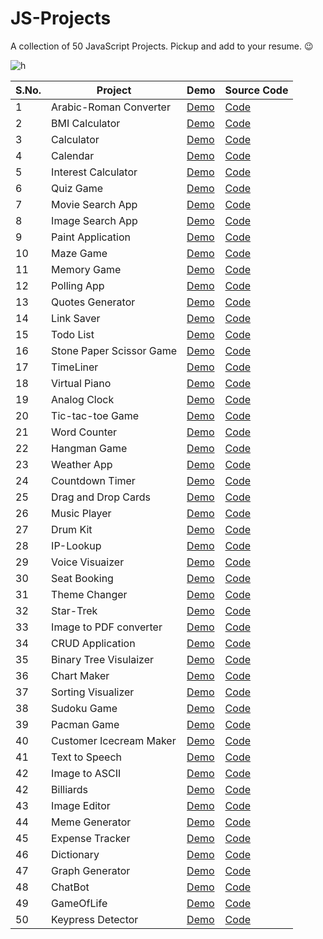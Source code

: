 # JS-Projects
A collection of 50 JavaScript Projects. Pickup and add to your resume. 😉

![h](https://user-images.githubusercontent.com/64016811/137616384-5a7fb77e-030f-4ffb-b250-3188710284f2.jpg)


| S.No. | Project | Demo | Source Code | 
|-------|---------|------|-------------|
| 1 | Arabic-Roman Converter | [Demo](https://arabic-roman-converter-app.netlify.app/) | [Code](https://github.com/MainakRepositor/JS-Projects/tree/master/Ara-Roman) |
| 2 | BMI Calculator | [Demo](https://bmi-mws.netlify.app/) | [Code](https://github.com/MainakRepositor/JS-Projects/tree/master/BMI-Calculator-main) |
| 3 | Calculator | [Demo](https://calculator-mws.netlify.app/) | [Code](https://github.com/MainakRepositor/JS-Projects/tree/master/Calc-JS-main) |
| 4 | Calendar | [Demo](https://calendar-mc.netlify.app/) | [Code](https://github.com/MainakRepositor/JS-Projects/tree/master/Calendar) |
| 5 | Interest Calculator | [Demo](https://interest-calc.netlify.app/) | [Code](https://github.com/MainakRepositor/JS-Projects/tree/master/Interest-Calculator-main) |
| 6 | Quiz Game | [Demo](https://quik-quiz.netlify.app/) | [Code](https://github.com/MainakRepositor/JS-Projects/tree/master/Quiz%20App) |
| 7 | Movie Search App | [Demo](https://mbox-movies.netlify.app/) | [Code](https://github.com/MainakRepositor/JS-Projects/tree/master/M_Box) |
| 8 | Image Search App | [Demo](https://tasvir-op.netlify.app/) | [Code](https://github.com/MainakRepositor/JS-Projects/tree/master/TasvirOP) |
| 9 | Paint Application | [Demo](https://master-piece.netlify.app/) | [Code](https://github.com/MainakRepositor/JS-Projects/tree/master/Master-Piece) |
| 10 | Maze Game | [Demo](https://baboolean-kittle.netlify.app/) | [Code](https://github.com/MainakRepositor/JS-Projects/tree/master/Maze%20Game) |
| 11 | Memory Game | [Demo](https://halloween-memory-game.netlify.app/) | [Code](https://github.com/MainakRepositor/JS-Projects/tree/master/Memory%20Game) |
| 12 | Polling App | [Demo](https://pollit-mws.netlify.app/) | [Code](https://github.com/MainakRepositor/JS-Projects/tree/master/PollIt) |
| 13 | Quotes Generator | [Demo](https://quotetalks.netlify.app/) | [Code](https://github.com/MainakRepositor/JS-Projects/tree/master/Quotetalks) |
| 14 | Link Saver | [Demo](https://gosaveit.netlify.app/) | [Code](https://github.com/MainakRepositor/JS-Projects/tree/master/Go-Save-It) |
| 15 | Todo List | [Demo](https://take-a-note-app.netlify.app/) | [Code](https://github.com/MainakRepositor/JS-Projects/tree/master/Take-A-Note-main) |
| 16 | Stone Paper Scissor Game | [Demo](https://stone-paper-scissors-mws.netlify.app/) | [Code](https://github.com/MainakRepositor/JS-Projects/tree/master/Stone-Paper-Scissors-Game) |
| 17 | TimeLiner | [Demo](https://timeliner-mws.netlify.app/) | [Code](https://github.com/MainakRepositor/JS-Projects/tree/master/Timeliner) |
| 18 | Virtual Piano | [Demo](https://virtual-piano-mws.netlify.app/) | [Code](https://github.com/MainakRepositor/JS-Projects/tree/master/Virtual%20Piano) |
| 19 | Analog Clock | [Demo](https://waqt-mws.netlify.app/) | [Code](https://github.com/MainakRepositor/JS-Projects/tree/master/Waqt) |
| 20 | Tic-tac-toe Game | [Demo]() | [Code](https://github.com/MainakRepositor/JS-Projects/tree/master/tic-tac-toe-js-multiplayer) |
| 21 | Word Counter | [Demo](https://word-char-count.netlify.app/) | [Code](https://github.com/MainakRepositor/JS-Projects/tree/master/Word-count) |
| 22 | Hangman Game | [Demo](https://hangman-mws.netlify.app/) | [Code](https://github.com/MainakRepositor/JS-Projects/tree/master/Hangman) |
| 23 | Weather App | [Demo](https://mausamdoot.netlify.app/) | [Code](https://github.com/MainakRepositor/JS-Projects/tree/master/MausamDoot) |
| 24 | Countdown Timer | [Demo](https://countdown-timer-mws.netlify.app) | [Code](https://github.com/MainakRepositor/JS-Projects/tree/master/Countdown%20timer) |
| 25 | Drag and Drop Cards | [Demo](https://animalia-dd.netlify.app/) | [Code](https://github.com/MainakRepositor/JS-Projects/tree/master/DD-Animalia) |
| 26 | Music Player | [Demo]() | [Code]() |
| 27 | Drum Kit | [Demo](https://drumwala.netlify.app/) | [Code](https://github.com/MainakRepositor/JS-Projects/tree/master/JS-drum) |
| 28 | IP-Lookup | [Demo](https://ip-talashi.netlify.app/) | [Code](https://github.com/MainakRepositor/JS-Projects/tree/master/IP-Talashi) |
| 29 | Voice Visuaizer | [Demo](https://voice-viz.netlify.app/) | [Code](https://github.com/MainakRepositor/JS-Projects/tree/master/Voice%20Visualizer) |
| 30 | Seat Booking | [Demo](https://seat-booker.netlify.app/) | [Code](https://github.com/MainakRepositor/JS-Projects/tree/master/Seat%20Booking) |
| 31 | Theme Changer | [Demo](https://festive-themer.netlify.app/) | [Code](https://festive-themer.netlify.app/) |
| 32 | Star-Trek | [Demo](https://space-trek-mws.netlify.app) | [Code](https://space-trek-mws.netlify.app/) |
| 33 | Image to PDF converter | [Demo](https://image2pdfcon.netlify.app/) | [Code](https://github.com/MainakRepositor/JS-Projects/tree/master/Img2Pdf) |
| 34 | CRUD Application | [Demo](https://jscrud-mws.netlify.app/) | [Code](https://github.com/MainakRepositor/JS-Projects/tree/master/JS%20CRUD) |
| 35 | Binary Tree Visulaizer | [Demo](https://binary-tree-viz.netlify.app/) | [Code](https://github.com/MainakRepositor/JS-Projects/tree/master/Binary-Tree-Visualizer) |
| 36 | Chart Maker | [Demo](https://pie-charter.netlify.app/) | [Code](https://github.com/MainakRepositor/JS-Projects/tree/master/pie-chart-maker) |
| 37 | Sorting Visualizer | [Demo](https://sortviz-mws.netlify.app/) | [Code](https://github.com/MainakRepositor/JS-Projects/tree/master/Sorting-Visualization) |
| 38 | Sudoku Game | [Demo](https://sudoku-game-mws.netlify.app) | [Code](https://github.com/MainakRepositor/JS-Projects/tree/master/Sudoku-JS) |
| 39 | Pacman Game | [Demo](https://pacman-mws.netlify.app/) | [Code](https://github.com/MainakRepositor/JS-Projects/tree/master/Pacman) |
| 40 | Customer Icecream Maker | [Demo]() | [Code]() |
| 41 | Text to Speech | [Demo](https://textspeaker.netlify.app/) | [Code](https://github.com/MainakRepositor/JS-Projects/tree/master/T2S) |
| 42 | Image to ASCII | [Demo](https://img2ascii.netlify.app/) | [Code](https://github.com/MainakRepositor/JS-Projects/tree/master/Image%20ASCII) |
| 42 | Billiards | [Demo](https://bhaggu-billiards.netlify.app/) | [Code](https://github.com/MainakRepositor/JS-Projects/tree/master/PoolGame) |
| 43 | Image Editor | [Demo](https://picstar.netlify.app/) | [Code](https://github.com/MainakRepositor/JS-Projects/tree/master/Image%20Editor) |
| 44 | Meme Generator | [Demo](https://memeistan.netlify.app/) | [Code](https://github.com/MainakRepositor/JS-Projects/tree/master/Meme%20Generator) |
| 45 | Expense Tracker | [Demo](https://expense-tracker-mws.netlify.app/) | [Code](https://github.com/MainakRepositor/JS-Projects/tree/master/Expense-Tracker-main) |
| 46 | Dictionary | [Demo](https://dictionary-ji.netlify.app/) | [Code](https://github.com/MainakRepositor/JS-Projects/tree/master/dictionary%20ji) |
| 47 | Graph Generator | [Demo](https://node-graph-generator.netlify.app/) | [Code](https://github.com/MainakRepositor/JS-Projects/tree/master/node-graphs-master) |
| 48 | ChatBot | [Demo](https://chitchat-mws.netlify.app/) | [Code](https://github.com/MainakRepositor/JS-Projects/tree/master/chitchat) |
| 49 | GameOfLife | [Demo](https://seegameoflife.netlify.app/) | [Code](https://github.com/MainakRepositor/JS-Projects/tree/master/GameOfLife) |
| 50 | Keypress Detector | [Demo](https://github.com/MainakRepositor/JS-Projects/tree/master/KeyPress) | [Code](https://github.com/MainakRepositor/JS-Projects/tree/master/KeyPress) |


